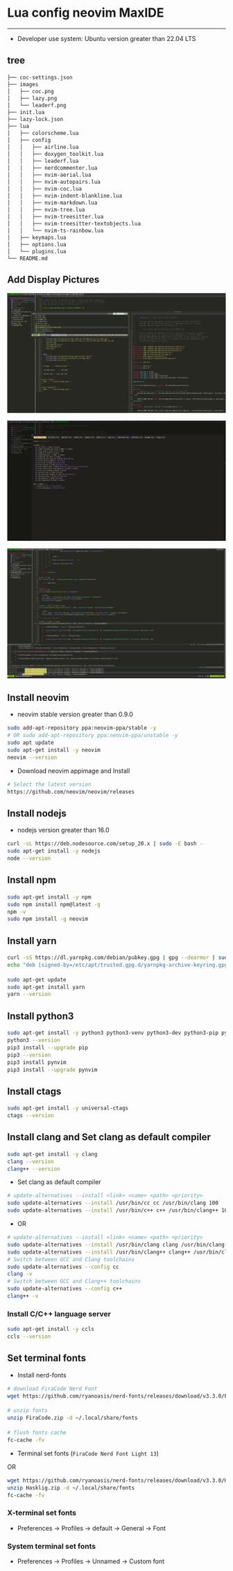 # Lua config neovim MaxIDE

---

- Developer use system: Ubuntu version greater than 22.04 LTS

## tree

```text
├── coc-settings.json
├── images
│   ├── coc.png
│   ├── lazy.png
│   └── leaderf.png
├── init.lua
├── lazy-lock.json
├── lua
│   ├── colorscheme.lua
│   ├── config
│   │   ├── airline.lua
│   │   ├── doxygen_toolkit.lua
│   │   ├── leaderf.lua
│   │   ├── nerdcommenter.lua
│   │   ├── nvim-aerial.lua
│   │   ├── nvim-autopairs.lua
│   │   ├── nvim-coc.lua
│   │   ├── nvim-indent-blankline.lua
│   │   ├── nvim-markdown.lua
│   │   ├── nvim-tree.lua
│   │   ├── nvim-treesitter.lua
│   │   ├── nvim-treesitter-textobjects.lua
│   │   └── nvim-ts-rainbow.lua
│   ├── keymaps.lua
│   ├── options.lua
│   └── plugins.lua
└── README.md
```

## Add Display Pictures

![show leaderf](./images/leaderf.png)

![show lazy](./images/lazy.png)

![show coc](./images/coc.png)

## Install neovim

- neovim stable version greater than 0.9.0

```bash
sudo add-apt-repository ppa:neovim-ppa/stable -y
# OR sudo add-apt-repository ppa:neovim-ppa/unstable -y
sudo apt update
sudo apt-get install -y neovim
neovim --version
```

- Download neovim appimage and Install

```bash
# Select the latest version
https://github.com/neovim/neovim/releases
```

## Install nodejs

- nodejs version greater than 16.0

```bash
curl -sL https://deb.nodesource.com/setup_20.x | sudo -E bash -
sudo apt-get install -y nodejs
node --version
```

## Install npm

```bash
sudo apt-get install -y npm
sudo npm install npm@latest -g
npm -v
sudo npm install -g neovim
```

## Install yarn

```bash
curl -sS https://dl.yarnpkg.com/debian/pubkey.gpg | gpg --dearmor | sudo tee /etc/apt/trusted.gpg.d/yarnpkg-archive-keyring.gpg > /dev/null
echo "deb [signed-by=/etc/apt/trusted.gpg.d/yarnpkg-archive-keyring.gpg] https://dl.yarnpkg.com/debian/ stable main" | sudo tee /etc/apt/sources.list.d/yarn.list

sudo apt-get update
sudo apt-get install yarn
yarn --version
```

## Install python3

```bash
sudo apt-get install -y python3 python3-venv python3-dev python3-pip python3-neovim
python3 --version
pip3 install --upgrade pip
pip3 --version
pip3 install pynvim
pip3 install --upgrade pynvim
```

## Install ctags

```bash
sudo apt-get install -y universal-ctags
ctags --version
```

## Install clang and Set clang as default compiler

```bash
sudo apt-get install -y clang
clang --version
clang++ --version
```

- Set clang as default compiler

```bash
# update-alternatives --install <link> <name> <path> <priority>
sudo update-alternatives --install /usr/bin/cc cc /usr/bin/clang 100
sudo update-alternatives --install /usr/bin/c++ c++ /usr/bin/clang++ 100
```

- OR

```bash
# update-alternatives --install <link> <name> <path> <priority>
sudo update-alternatives --install /usr/bin/clang clang /usr/bin/clang-14 100
sudo update-alternatives --install /usr/bin/clang++ clang++ /usr/bin/clang++-14 100
# Switch between GCC and Clang toolchains
sudo update-alternatives --config cc
clang -v
# Switch between GCC and Clang++ toolchains
sudo update-alternatives --config c++
clang++ -v
```

### Install C/C++ language server

```bash
sudo apt-get install -y ccls
ccls --version
```

## Set terminal fonts

- Install nerd-fonts

```bash
# download FiraCode Nerd Font
wget https://github.com/ryanoasis/nerd-fonts/releases/download/v3.3.0/FiraCode.zip

# unzip fonts
unzip FiraCode.zip -d ~/.local/share/fonts

# flush fonts cache
fc-cache -fv
```

- Terminal set fonts (`FiraCode Nerd Font Light 13`)

OR

```bash
wget https://github.com/ryanoasis/nerd-fonts/releases/download/v3.3.0/Hasklig.zip
unzip Hasklig.zip -d ~/.local/share/fonts
fc-cache -fv
```

### X-terminal set fonts

- Preferences -> Profiles -> default -> General -> Font

### System terminal set fonts

- Preferences -> Profiles -> Unnamed -> Custom font
